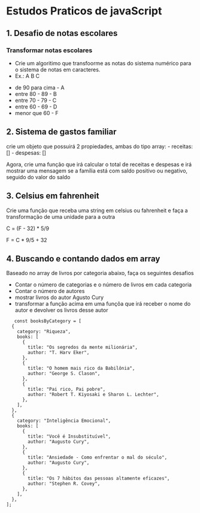 # Estudos Praticos de javaScript

## 1. Desafio de notas escolares

### Transformar notas escolares

- Crie um algoritimo que transfoorme as notas do sistema numérico para
  o sistema de notas em caracteres.
- Ex.: A B C

* de 90 para cima - A
* entre 80 - 89 - B
* entre 70 - 79 - C
* entre 60 - 69 - D
* menor que 60 - F

## 2. Sistema de gastos familiar

crie um objeto que possuirá 2 propiedades, ambas do tipo array: - receitas: [] - despesas: []

Agora, crie uma função que irá calcular o total de receitas e despesas e
irá mostrar uma mensagem se a família está com saldo positivo ou negativo,
seguido do valor do saldo

## 3. Celsius em fahrenheit

Crie uma função que receba uma string em celsius ou
fahrenheit e faça a transformação
de uma unidade para a outra

C = (F - 32) \* 5/9

F = C \* 9/5 + 32

## 4. Buscando e contando dados em array

Baseado no array de livros por categoria abaixo, faça os seguintes desafios

- Contar o número de categorias e o número de livros em cada categoria
- Contar o número de autores
- mostrar livros do autor Agusto Cury
- transformar a função acima em uma funçõa que irá receber o nome do autor e devolver os livros desse autor

```
   const booksByCategory = [
  {
    category: "Riqueza",
    books: [
      {
        title: "Os segredos da mente milionária",
        author: "T. Harv Eker",
      },
      {
        title: "O homem mais rico da Babilônia",
        author: "George S. Clason",
      },
      {
        title: "Pai rico, Pai pobre",
        author: "Robert T. Kiyosaki e Sharon L. Lechter",
      },
    ],
  },
  {
    category: "Inteligência Emocional",
    books: [
      {
        title: "Você é Insubstituível",
        author: "Augusto Cury",
      },
      {
        title: "Ansiedade - Como enfrentar o mal do século",
        author: "Augusto Cury",
      },
      {
        title: "Os 7 hábitos das pessoas altamente eficazes",
        author: "Stephen R. Covey",
      },
    ],
  },
];
```
